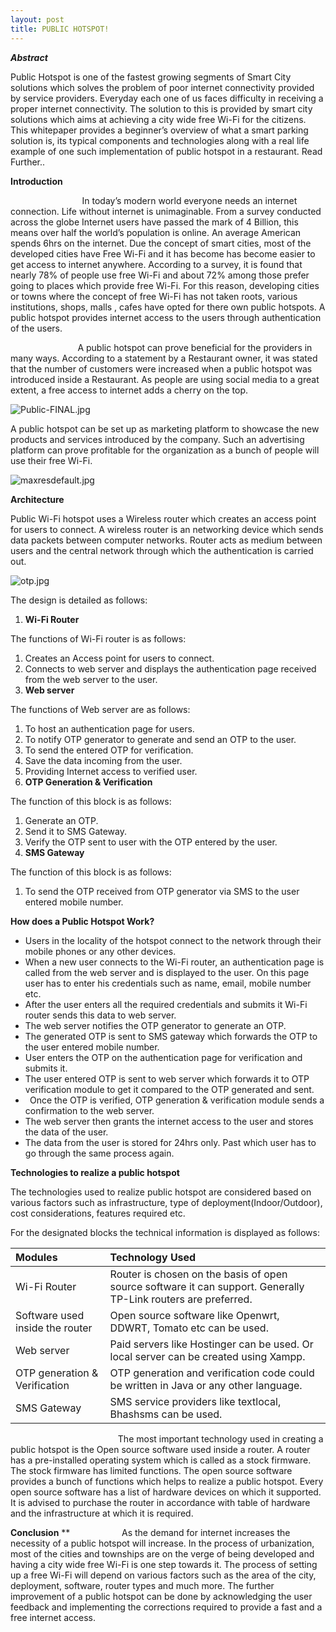```yaml
---
layout: post
title: PUBLIC HOTSPOT!
---
```


***Abstract***

Public Hotspot  is one of the fastest growing segments of Smart City solutions which solves the problem of poor internet connectivity provided by service providers. Everyday each one of us faces difficulty in receiving a proper internet connectivity. The solution to this is provided by smart city solutions which aims at achieving a city wide free Wi-Fi for the citizens. This whitepaper provides a beginner’s overview of what a smart parking solution is, its typical components and technologies along with a real life example of one such implementation of public hotspot in a restaurant. Read Further..

**Introduction**

`                `In today’s modern world everyone needs an internet connection. Life without internet is unimaginable. From a survey conducted across the globe Internet users have passed the mark of 4 Billion, this means over half the world’s population is online. An average American spends 6hrs on the internet. Due the concept of smart cities, most of the developed cities have Free Wi-Fi and it has become has become easier to get access to internet anywhere. According to a survey, it is found that nearly 78% of people use free Wi-Fi and about  72% among those prefer going to places which provide free Wi-Fi. For this reason, developing cities or towns where the concept of free Wi-Fi has not taken roots, various institutions, shops, malls , cafes have opted for there own public hotspots. A public hotspot provides internet access to the users through authentication of the users.

`               `A public hotspot can prove beneficial for the providers in many ways. According to a statement by a Restaurant owner, it was stated that the number of customers were increased when a public hotspot was introduced inside a Restaurant. As people are using social media to a great extent, a free access to internet adds a cherry on the top. 

![Public-FINAL.jpg](Aspose.Words.d602b339-726a-4b7d-b80b-7e5973802b7c.001.jpeg)

A public hotspot can be set up as marketing platform to showcase the new products and services introduced by the company. Such an advertising platform can prove profitable for the organization as a bunch of people will use their free Wi-Fi.  

![maxresdefault.jpg](Aspose.Words.d602b339-726a-4b7d-b80b-7e5973802b7c.002.jpeg)

**Architecture**

Public Wi-Fi hotspot uses a Wireless router which creates an access point for users to connect. A wireless router is an networking device which sends data packets between computer networks. Router acts as medium between users and the central network through which the authentication is carried out. 

![otp.jpg](Aspose.Words.d602b339-726a-4b7d-b80b-7e5973802b7c.003.jpeg)

The design is detailed as follows:

1. **Wi-Fi Router**  

The functions of Wi-Fi router is as follows:

1. Creates an Access point for users to connect.
1. Connects to web server and displays the authentication page received from the web server to the user.
1. **Web server** 

The functions of Web server are as follows:

1. To host an authentication page for users.
1. To notify OTP generator to generate and send an OTP to the user.
1. To send the entered OTP for verification.
1. Save the data incoming from the user.
1. Providing Internet access to verified user.
1. **OTP Generation & Verification**

The function of this block is as follows:

1. Generate an OTP.
1. Send it to SMS Gateway.
1. Verify the OTP sent to user with the OTP entered by the user.
1. **SMS Gateway** 

The function of this block is as follows:

1. To send the OTP received from OTP generator via SMS to the user entered mobile number.

**How does a Public Hotspot Work?**

- Users in the locality of the hotspot connect to the network through their mobile phones or any other devices.
- When a new user connects to the Wi-Fi router, an authentication page is called from the web server and is displayed to the user. On this page user has to enter his credentials such as name, email, mobile number etc.
- After the user enters all the required credentials and submits it Wi-Fi router sends this data to web server.
- The web server notifies the OTP generator to generate an OTP.
- The generated OTP is sent to SMS gateway which forwards the OTP to the user entered mobile number. 
- User enters the OTP on the authentication page for verification and submits it.
- The user entered OTP is sent to web server which forwards it to OTP verification module to get it compared to the OTP generated and sent.
- ` `Once the OTP is verified, OTP generation & verification module sends a confirmation to the web server.
- The web server then grants the internet access to the user and stores the data of the user.
- The data from the user is stored for 24hrs only. Past which user has to go through the same process again.



**Technologies to realize a public hotspot**

The technologies used to realize public hotspot are considered based on various factors such as infrastructure, type of deployment(Indoor/Outdoor), cost considerations, features required etc. 

For the designated blocks the technical information is displayed as follows:

|**Modules**|**Technology Used**|
| :- | :- |
|Wi-Fi Router|Router is chosen on the basis of open source software it can support. Generally TP-Link routers are preferred.|
|Software used inside the router|Open source software like Openwrt, DDWRT, Tomato etc can be used.|
|Web server|Paid servers like Hostinger can be used. Or local server can be created using Xampp.|
|OTP generation & Verification|OTP generation and verification code could be written in Java or any other language.|
|SMS Gateway|SMS service providers like textlocal, Bhashsms can be used. |

`                        `The most important technology used in creating a public hotspot is the Open source software used inside a router. A router has a pre-installed operating system which is called as a stock firmware. The stock  firmware has limited functions. The open source software provides a bunch of functions which helps to realize a public hotspot. Every open source software has a list of hardware devices on which it supported. It is advised to purchase the router in accordance with table of hardware and the infrastructure at which it is required. 

**Conclusion**
**
`           `As the demand for internet increases the necessity of a public hotspot will increase. In the process of urbanization, most of the cities and townships are on the verge of being developed and having a city wide free Wi-Fi is one step towards it. The process of setting up a free Wi-Fi will depend on various factors such as the area of the city, deployment, software, router types and much more. The further improvement of a public hotspot can be done by acknowledging the user feedback and implementing the corrections required to provide a fast and a free internet access.



